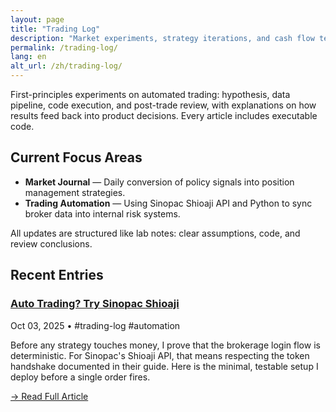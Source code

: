 ```yaml
---
layout: page
title: "Trading Log"
description: "Market experiments, strategy iterations, and cash flow tests."
permalink: /trading-log/
lang: en
alt_url: /zh/trading-log/
---
```


<div class="page-body">
  <p>First-principles experiments on automated trading: hypothesis, data pipeline, code execution, and post-trade review, with explanations on how results feed back into product decisions. Every article includes executable code.</p>

  <h2>Current Focus Areas</h2>
  <ul>
    <li><strong>Market Journal</strong> — Daily conversion of policy signals into position management strategies.</li>
    <li><strong>Trading Automation</strong> — Using Sinopac Shioaji API and Python to sync broker data into internal risk systems.</li>
  </ul>

  <p>All updates are structured like lab notes: clear assumptions, code, and review conclusions.</p>

  <h2>Recent Entries</h2>

  <article class="trading-entry">
    <div class="entry-header">
      <h3><a href="/2025/10/03/shioaji-login/" class="entry-title-link">Auto Trading? Try Sinopac Shioaji</a></h3>
      <div class="entry-meta">
        <time>Oct 03, 2025</time> • <span class="tags">#trading-log #automation</span>
      </div>
    </div>
    <p class="entry-excerpt">Before any strategy touches money, I prove that the brokerage login flow is deterministic. For Sinopac's Shioaji API, that means respecting the token handshake documented in their guide. Here is the minimal, testable setup I deploy before a single order fires.</p>
    <a href="/2025/10/03/shioaji-login/" class="read-more-btn">→ Read Full Article</a>
  </article>
</div>
